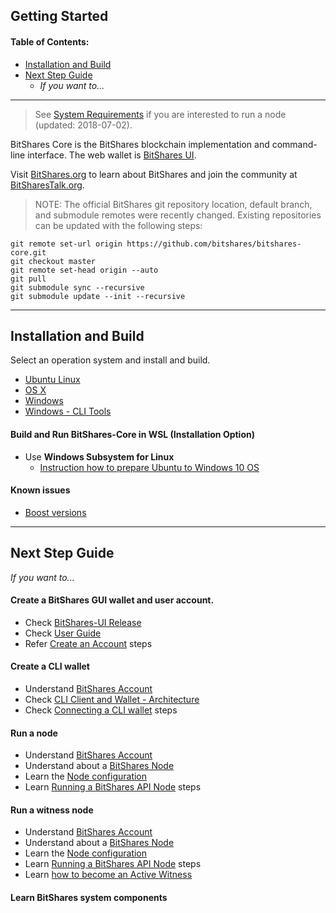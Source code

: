 ## Getting Started

#### Table of Contents:
- [Installation and Build](README.md#installation-and-build)
- [Next Step Guide](README.md#next-step-guide)
  - *If you want to...*
  
  
***

> See [System Requirements](../nodes_full_witness/full_nodes.md#system-requirements) if you are interested to run a node (updated: 2018-07-02).

BitShares Core is the BitShares blockchain implementation and command-line interface. The web wallet is [BitShares UI](https://github.com/bitshares/bitshares-ui).

Visit [BitShares.org](https://bitshares.org/) to learn about BitShares and join the community at [BitSharesTalk.org](https://bitsharestalk.org/).


> NOTE: The official BitShares git repository location, default branch, and submodule remotes were recently changed. Existing repositories can be updated with the following steps:

    git remote set-url origin https://github.com/bitshares/bitshares-core.git
    git checkout master
    git remote set-head origin --auto
    git pull
    git submodule sync --recursive
    git submodule update --init --recursive


***

## Installation and Build
Select an operation system and install and build.

- [Ubuntu Linux](../installation/build_ubuntu.md#building-on-ubuntu)
- [OS X](../installation/build_osx.md#building-on-os-x)
- [Windows](../installation/build_windows.md#building-on-windows)
- [Windows - CLI Tools](../installation/windows_cli_tool.md#cli-wallet-on-windows-x64)

#### Build and Run BitShares-Core in WSL (Installation Option)
- Use **Windows Subsystem for Linux**
  - [Instruction how to prepare Ubuntu to Windows 10 OS](../installation/wsl.md#windows-subsystem-for-linux-wsl) 

#### Known issues

- [Boost versions](../installation/boost_versions.md#boost-version)

***

## Next Step Guide

*If you want to...*

#### Create a BitShares GUI wallet and user account. 
- Check [BitShares-UI Release](https://github.com/bitshares/bitshares-ui/releases)
- Check [User Guide](https://github.com/bitshares/how.bitshares.works/tree/master/bbf/user_guide#user-guide)
- Refer [Create an Account](https://github.com/bitshares/how.bitshares.works/blob/master/bbf/user_guide/create_account.md#create-a-bitshares-wallet) steps

#### Create a CLI wallet
- Understand [BitShares Account](../accounts/README.md#bitshares-accounts)
- Check [CLI Client and Wallet - Architecture](../wallet/README.md#table-of-contents)
- Check [Connecting a CLI wallet](../wallet/cli_wallet.md#connecting-a-cli-wallet) steps

#### Run a node
- Understand [BitShares Account](../accounts/README.md#bitshares-accounts)
- Understand about a [BitShares Node](../nodes_full_witness/README.md#bitshares-nodes-and-p2p-network) 
- Learn the [Node configuration](../nodes_full_witness/full_nodes.md#full-nodes-witness-nodes)
- Learn [Running a BitShares API Node](../nodes_full_witness/running-api-node.md#running-a-bitshares-api-node) steps 

#### Run a witness node
- Understand [BitShares Account](../accounts/README.md#bitshares-accounts)
- Understand about a [BitShares Node](../nodes_full_witness/README.md#bitshares-nodes-and-p2p-network) 
- Learn the [Node configuration](../nodes_full_witness/full_nodes.md#full-nodes-witness-nodes)
- Learn [Running a BitShares API Node](../nodes_full_witness/running-api-node.md#running-a-bitshares-api-node) steps 
- Learn [how to become an Active Witness](../nodes_full_witness/active_witness.md#become-an-active-witness)

#### Learn BitShares system components




#### 



###

